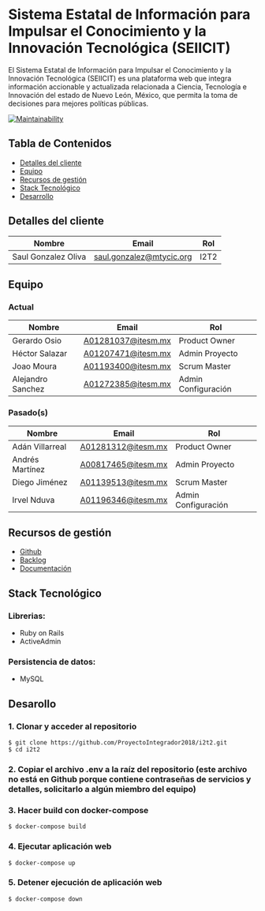 # Sistema Estatal de Información para Impulsar el Conocimiento y la Innovación Tecnológica (SEIICIT)
El Sistema Estatal de Información para Impulsar el Conocimiento y la Innovación Tecnológica (SEIICIT) es una plataforma web que integra información accionable y actualizada relacionada a Ciencia, Tecnología e Innovación del estado de Nuevo León, México, que permita la toma de decisiones para mejores políticas públicas.

[![Maintainability](https://api.codeclimate.com/v1/badges/93c30356afc8ec073de1/maintainability)](https://codeclimate.com/github/ProyectoIntegrador2018/i2t2/maintainability)


## Tabla de Contenidos

* [Detalles del cliente](#detalles-del-cliente)
* [Equipo](#equipo)
* [Recursos de gestión](#recursos-de-gesti%c3%b3n)
* [Stack Tecnológico](#stack-tecnol%c3%b3gico)
* [Desarrollo](#desarrollo)


## Detalles del cliente

| Nombre             | Email                    | Rol  |
| ------------------ | ------------------------ | ---- |
| Saul Gonzalez Oliva| saul.gonzalez@mtycic.org | I2T2 |



## Equipo

### Actual

| Nombre            | Email              | Rol                 |
| ----------------- | ------------------ | ------------------- |
| Gerardo Osio      | A01281037@itesm.mx | Product Owner       |
| Héctor Salazar    | A01207471@itesm.mx | Admin Proyecto      |
| Joao Moura        | A01193400@itesm.mx | Scrum Master        |
| Alejandro Sanchez | A01272385@itesm.mx | Admin Configuración |

### Pasado(s)

| Nombre           | Email              | Rol                 |
| ---------------- | ------------------ | ------------------- |
| Adán Villarreal  | A01281312@itesm.mx | Product Owner       |
| Andrés Martínez  | A00817465@itesm.mx | Admin Proyecto      |
| Diego Jiménez    | A01139513@itesm.mx | Scrum Master        |
| Irvel Nduva      | A01196346@itesm.mx | Admin Configuración |


## Recursos de gestión

* [Github](https://github.com/ProyectoIntegrador2018/i2t2)
* [Backlog](https://github.com/ProyectoIntegrador2018/i2t2/projects/1)
* [Documentación](https://drive.google.com/drive/u/0/folders/1uFPGhjOCXoBu2vqc1K5IbrAGO_2TkbWh)


## Stack Tecnológico

### Librerias:
* Ruby on Rails
* ActiveAdmin

### Persistencia de datos:
* MySQL

## Desarollo

### 1. Clonar y acceder al repositorio
```shell
$ git clone https://github.com/ProyectoIntegrador2018/i2t2.git
$ cd i2t2
```

### 2. Copiar el archivo .env a la raíz del repositorio (este archivo no está en Github porque contiene contraseñas de servicios y detalles, solicitarlo a algún miembro del equipo)

### 3. Hacer build con docker-compose
```shell
$ docker-compose build
```

### 4. Ejecutar aplicación web
```shell
$ docker-compose up
```

### 5. Detener ejecución de aplicación web
```shell
$ docker-compose down
```
